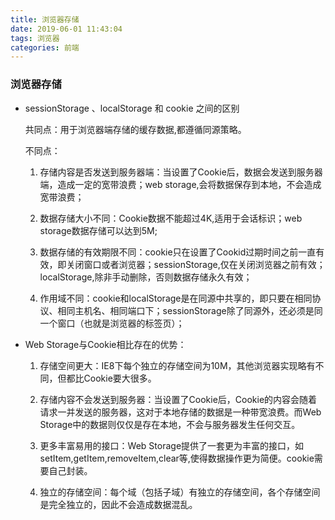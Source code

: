 ```yaml
---
title: 浏览器存储
date: 2019-06-01 11:43:04
tags: 浏览器
categories: 前端
---
```


### 浏览器存储

- sessionStorage 、localStorage 和 cookie 之间的区别

    共同点：用于浏览器端存储的缓存数据,都遵循同源策略。

    不同点：

    1. 存储内容是否发送到服务器端：当设置了Cookie后，数据会发送到服务器端，造成一定的宽带浪费；web storage,会将数据保存到本地，不会造成宽带浪费；

    2. 数据存储大小不同：Cookie数据不能超过4K,适用于会话标识；web storage数据存储可以达到5M;
    
    3. 数据存储的有效期限不同：cookie只在设置了Cookid过期时间之前一直有效，即关闭窗口或者浏览器；sessionStorage,仅在关闭浏览器之前有效；localStorage,除非手动删除，否则数据存储永久有效；
    
    4. 作用域不同：cookie和localStorage是在同源中共享的，即只要在相同协议、相同主机名、相同端口下；sessionStorage除了同源外，还必须是同一个窗口（也就是浏览器的标签页）；

- Web Storage与Cookie相比存在的优势：
    1. 存储空间更大：IE8下每个独立的存储空间为10M，其他浏览器实现略有不同，但都比Cookie要大很多。
    
    2. 存储内容不会发送到服务器：当设置了Cookie后，Cookie的内容会随着请求一并发送的服务器，这对于本地存储的数据是一种带宽浪费。而Web Storage中的数据则仅仅是存在本地，不会与服务器发生任何交互。
    
    3. 更多丰富易用的接口：Web Storage提供了一套更为丰富的接口，如setItem,getItem,removeItem,clear等,使得数据操作更为简便。cookie需要自己封装。
    
    4. 独立的存储空间：每个域（包括子域）有独立的存储空间，各个存储空间是完全独立的，因此不会造成数据混乱。